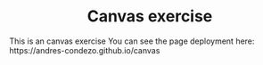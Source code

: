<h1 align=center>Canvas exercise</h1>
This is an canvas exercise
You can see the page deployment here: https://andres-condezo.github.io/canvas

